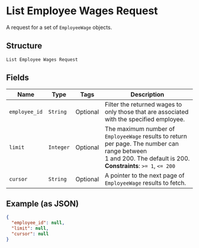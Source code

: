 
# List Employee Wages Request

A request for a set of `EmployeeWage` objects.

## Structure

`List Employee Wages Request`

## Fields

| Name | Type | Tags | Description |
|  --- | --- | --- | --- |
| `employee_id` | `String` | Optional | Filter the returned wages to only those that are associated with the specified employee. |
| `limit` | `Integer` | Optional | The maximum number of `EmployeeWage` results to return per page. The number can range between<br>1 and 200. The default is 200.<br>**Constraints**: `>= 1`, `<= 200` |
| `cursor` | `String` | Optional | A pointer to the next page of `EmployeeWage` results to fetch. |

## Example (as JSON)

```json
{
  "employee_id": null,
  "limit": null,
  "cursor": null
}
```

